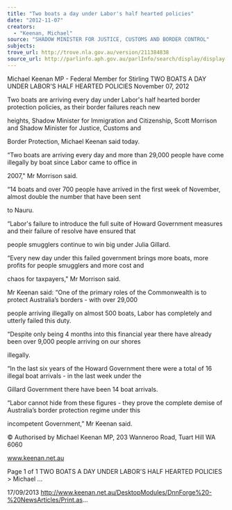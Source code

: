 ```yaml
---
title: "Two boats a day under Labor's half hearted policies"
date: "2012-11-07"
creators:
  - "Keenan, Michael"
source: "SHADOW MINISTER FOR JUSTICE, CUSTOMS AND BORDER CONTROL"
subjects:
trove_url: http://trove.nla.gov.au/version/211384838
source_url: http://parlinfo.aph.gov.au/parlInfo/search/display/display.w3p;query=Id%3A%22media/pressrel/2731256%22
---
```


 Michael Keenan MP - Federal Member for  Stirling TWO BOATS A DAY UNDER LABOR'S HALF  HEARTED POLICIES November 07, 2012

 Two boats are arriving every day under Labor's half hearted border protection policies, as their border failures reach new 

 heights, Shadow Minister for Immigration and Citizenship, Scott Morrison and Shadow Minister for Justice, Customs and 

 Border Protection, Michael Keenan said today.

 “Two boats are arriving every day and more than 29,000 people have come illegally by boat since Labor came to office in 

 2007," Mr Morrison said.

 “14 boats and over 700 people have arrived in the first week of November, almost double the number that have been sent 

 to Nauru.

 “Labor's failure to introduce the full suite of Howard Government measures and their failure of resolve have ensured that 

 people smugglers continue to win big under Julia Gillard.

 “Every new day under this failed government brings more boats, more profits for people smugglers and more cost and 

 chaos for taxpayers," Mr Morrison said.

 Mr Keenan said: “One of the primary roles of the Commonwealth is to protect Australia’s borders - with over 29,000 

 people arriving illegally on almost 500 boats, Labor has completely and utterly failed this duty.

 “Despite only being 4 months into this financial year there have already been over 9,000 people arriving on our shores 

 illegally.

 “In the last six years of the Howard Government there were a total of 16 illegal boat arrivals - in the last week under the 

 Gillard Government there have been 14 boat arrivals.

 “Labor cannot hide from these figures - they prove the complete demise of Australia’s border protection regime under this 

 incompetent Government,” Mr Keenan said.

 © Authorised by Michael Keenan MP, 203 Wanneroo Road, Tuart Hill WA 6060

 www.keenan.net.au

 Page 1 of 1 TWO BOATS A DAY UNDER LABOR'S HALF HEARTED POLICIES > Michael ...

 17/09/2013 http://www.keenan.net.au/DesktopModules/DnnForge%20-%20NewsArticles/Print.as...

